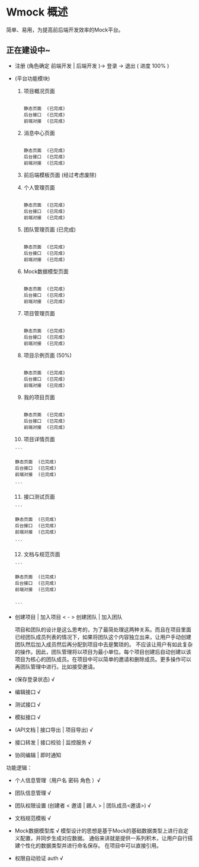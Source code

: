 # Wmock 概述

简单、易用，为提高前后端开发效率的Mock平台。

## 正在建设中~


* 注册 (角色确定 前端开发 | 后端开发 )-> 登录  -> 退出 ( 进度 100% )

* (平台功能模块)

   1. 项目概况页面
      
      ```
      
      静态页面  (已完成)
      后台接口  (已完成)
      前端对接  (已完成)
      
      ```
      
   2. 消息中心页面 

      ```
      
      静态页面  (已完成)
      后台接口  (已完成)
      前端对接  (已完成)
      
      ```
      
   3. 前后端模板页面 (经过考虑废除)
   
      
   4. 个人管理页面

      ```
      
      静态页面  (已完成)
      后台接口  (已完成)
      前端对接  (已完成)
      
      ```
      
   5. 团队管理页面 (已完成)

      ```
      
      静态页面  (已完成)
      后台接口  (已完成)
      前端对接  (已完成)
      
      ```
      
   6. Mock数据模型页面

      ```
      
      静态页面  (已完成)
      后台接口  (已完成)
      前端对接  (已完成)
      
      ```
      
   7. 项目管理页面

      ```

      静态页面  (已完成)
      后台接口  (已完成)
      前端对接  (已完成)
      
      ```
      
   8. 项目示例页面 (50%)

      ```
      
      静态页面  (已完成)
      后台接口  (已完成)
      前端对接  (已完成)
      
      ```
      
   9. 我的项目页面

      ```
      
      静态页面  (已完成)
      后台接口  (已完成)
      前端对接  (已完成)
      
      ```
      
   10. 项目详情页面


      ```
      
      静态页面  (已完成)
      后台接口  (已完成)
      前端对接  (已完成)
      
      ```
      
      
   11. 接口测试页面

      ```
      
      静态页面  (已完成)
      后台接口  (已完成)
      前端对接  (已完成)
      
      ```
   
   12. 文档与规范页面

      ```
      
      静态页面  (已完成)
      后台接口  (已完成)
      前端对接  (已完成)
      

      ```


*  创建项目 | 加入项目 < - > 创建团队 | 加入团队
   
   项目和团队的设计是这么思考的，为了最简处理这两种关系。而且在项目里面已经团队成员列表的情况下，如果将团队这个内容独立出来，让用户手动创建团队然后加入成员然后再分配到项目中去是繁琐的。 不应该让用户有如此复杂的操作。因此，团队管理将以项目为最小单位。每个项目创建后自动创建以该项目为核心的团队成员。在项目中可以简单的邀请和删除成员。更多操作可以再团队管理中进行。比如接受邀请。


* (保存登录状态) √

* 编辑接口 √

* 测试接口 √

* 模拟接口 √

* (API文档 | 接口导出 | 项目导出) √

* 接口转发 | 接口校验 | 监控服务 √

* 协同编辑 | 即时通知 


功能逻辑：

* 个人信息管理（用户名 密码 角色 ）√

* 团队信息管理 √

* 团队权限设置 (创建者 < 邀请 | 踢人 > | 团队成员<邀请>)  √

* 文档规范模板 √

* Mock数据模型库 √
  模型设计的思想是基于Mock的基础数据类型上进行自定义配置，并同步生成对应数据。
  通俗来讲就是提供一系列积木，让用户自行搭建个性化的数据类型并进行命名保存。
  在项目中可以直接引用。

* 权限自动验证 auth √
